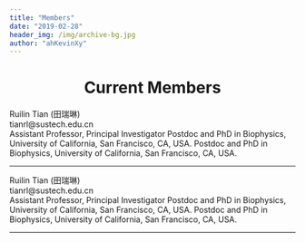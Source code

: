 ```yaml
---
title: "Members"
date: "2019-02-28"
header_img: /img/archive-bg.jpg
author: "ahKevinXy"
---
```




<h1 style='text-align:center'> Current Members </h1>


<tr>
    <td> </td>
    <td> <div> Ruilin Tian (田瑞琳)  </div> <div>tianrl@sustech.edu.cn </div></td>
    <td> Assistant Professor, Principal Investigator </td>
    <td>Postdoc and PhD in Biophysics, University of California, San Francisco, CA, USA. </td>
    <td>Postdoc and PhD in Biophysics, University of California, San Francisco, CA, USA. </td>

   
</tr>

<hr/>

<tr>
    <td> </td>
    <td> <div> Ruilin Tian (田瑞琳)  </div> <div>tianrl@sustech.edu.cn </div></td>
    <td> Assistant Professor, Principal Investigator </td>
    <td>Postdoc and PhD in Biophysics, University of California, San Francisco, CA, USA. </td>
    <td>Postdoc and PhD in Biophysics, University of California, San Francisco, CA, USA. </td>

   
</tr>

<hr/>